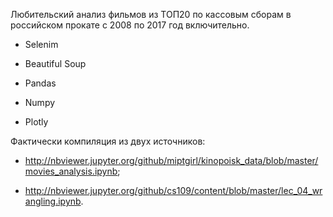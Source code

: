 Любительский анализ фильмов из ТОП20 по кассовым сборам в российском прокате с 2008 по 2017 год включительно.

- Selenim

- Beautiful Soup

- Pandas

- Numpy

- Plotly

Фактически компиляция из двух источников:

- http://nbviewer.jupyter.org/github/miptgirl/kinopoisk_data/blob/master/movies_analysis.ipynb;

- http://nbviewer.jupyter.org/github/cs109/content/blob/master/lec_04_wrangling.ipynb.
